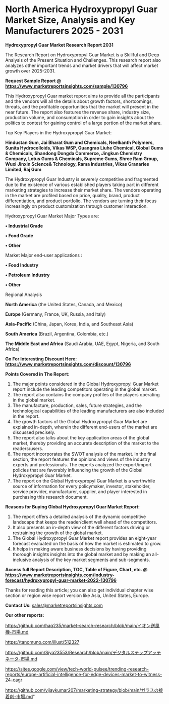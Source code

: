 # North America Hydroxypropyl Guar Market Size, Analysis and Key Manufacturers 2025 - 2031

<strong>Hydroxypropyl Guar Market Research Report 2031</strong>

The Research Report on Hydroxypropyl Guar Market is a Skillful and Deep Analysis of the Present Situation and Challenges. This research report also analyzes other important trends and market drivers that will affect market growth over 2025-2031.

<strong>Request Sample Report @ <a href=https://www.marketreportsinsights.com/sample/130796>https://www.marketreportsinsights.com/sample/130796</a></strong>

This Hydroxypropyl Guar market report aims to provide all the participants and the vendors will all the details about growth factors, shortcomings, threats, and the profitable opportunities that the market will present in the near future. The report also features the revenue share, industry size, production volume, and consumption in order to gain insights about the politics to contest for gaining control of a large portion of the market share.

Top Key Players in the Hydroxypropyl Guar Market:

<strong>Hindustan Gum, Jai Bharat Gum and Chemicals, Neelkanth Polymers, Sunita Hydrocolloids, Vikas WSP, Guangrao Liuhe Chemical, Global Gums & Chemicals, Shandong Dongda Commerce, Jingkun Chemistry Company, Lotus Gums & Chemicals, Supreme Gums, Shree Ram Group, Wuxi Jinxin Science& Tchnology, Rama Industries, Vikas Granaries Limited, Raj Gum</strong>

The Hydroxypropyl Guar Industry is severely competitive and fragmented due to the existence of various established players taking part in different marketing strategies to increase their market share. The vendors operating in the market are profiled based on price, quality, brand, product differentiation, and product portfolio. The vendors are turning their focus increasingly on product customization through customer interaction.

Hydroxypropyl Guar Market Major Types are:

<strong>• Industrial Grade

• Food Grade

• Other</strong>

Market Major end-user applications :

<strong>• Food Industry

• Petroleum Industry

• Other</strong>

Regional Analysis

</u><strong><b>North America</b></strong> (the United States, Canada, and Mexico)

<strong><b>Europe </b></strong>(Germany, France, UK, Russia, and Italy)

<strong><b>Asia-Pacific</b></strong> (China, Japan, Korea, India, and Southeast Asia)

<strong><b>South America</b></strong> (Brazil, Argentina, Colombia, etc.)

<strong><b>The Middle East and Africa</b></strong> (Saudi Arabia, UAE, Egypt, Nigeria, and South Africa)

<strong>Go For Interesting Discount Here: <a href=https://www.marketreportsinsights.com/discount/130796>https://www.marketreportsinsights.com/discount/130796</a></strong>

<strong>Points Covered in The Report:</strong>
<ol>
  <li>The major points considered in the Global Hydroxypropyl Guar Market report include the leading competitors operating in the global market.</li>
  <li>The report also contains the company profiles of the players operating in the global market.</li>
  <li>The manufacture, production, sales, future strategies, and the technological capabilities of the leading manufacturers are also included in the report.</li>
  <li>The growth factors of the Global Hydroxypropyl Guar Market are explained in-depth, wherein the different end-users of the market are discussed precisely.</li>
  <li>The report also talks about the key application areas of the global market, thereby providing an accurate description of the market to the readers/users.</li>
  <li>The report incorporates the SWOT analysis of the market. In the final section, the report features the opinions and views of the industry experts and professionals. The experts analyzed the export/import policies that are favorably influencing the growth of the Global Hydroxypropyl Guar Market.</li>
  <li>The report on the Global Hydroxypropyl Guar Market is a worthwhile source of information for every policymaker, investor, stakeholder, service provider, manufacturer, supplier, and player interested in purchasing this research document.</li>
</ol>
<strong>Reasons for Buying Global Hydroxypropyl Guar Market Report:</strong>

<ol>
  <li>The report offers a detailed analysis of the dynamic competitive landscape that keeps the reader/client well ahead of the competitors.</li>
  <li>It also presents an in-depth view of the different factors driving or restraining the growth of the global market.</li>
  <li>The Global Hydroxypropyl Guar Market report provides an eight-year forecast evaluated on the basis of how the market is estimated to grow.</li>
  <li>It helps in making aware business decisions by having providing thorough insights insights into the global market and by making an all-inclusive analysis of the key market segments and sub-segments.</li>
</ol>
<strong>Access full Report Description, TOC, Table of Figure, Chart, etc. @ <a href=https://www.marketreportsinsights.com/industry-forecast/hydroxypropyl-guar-market-2022-130796>https://www.marketreportsinsights.com/industry-forecast/hydroxypropyl-guar-market-2022-130796</a></strong>


Thanks for reading this article; you can also get individual chapter wise section or region wise report version like Asia, United States, Europe.

<strong>Contact Us:</strong>
sales@marketreportsinsights.com

<strong>Our other reports:</strong>

<a href=https://github.com/haq235/market-search-research/blob/main/イオン送風機-市場.md>https://github.com/haq235/market-search-research/blob/main/イオン送風機-市場.md</a>

<a href=https://tanomuno.com/illust/512327>https://tanomuno.com/illust/512327</a>

<a href=https://github.com/Siya23553/Research/blob/main/デジタルステップアッテネータ-市場.md>https://github.com/Siya23553/Research/blob/main/デジタルステップアッテネータ-市場.md</a>

<a href=https://sites.google.com/view/tech-world-pulsee/trending-research-reports/europe-artificial-intelligence-for-edge-devices-market-to-witness-24-cagr>https://sites.google.com/view/tech-world-pulsee/trending-research-reports/europe-artificial-intelligence-for-edge-devices-market-to-witness-24-cagr</a>

<a href=https://github.com/vijaykumar207/marketing-strategy/blob/main/ガラスの接着剤-市場.md>https://github.com/vijaykumar207/marketing-strategy/blob/main/ガラスの接着剤-市場.md</a>"
